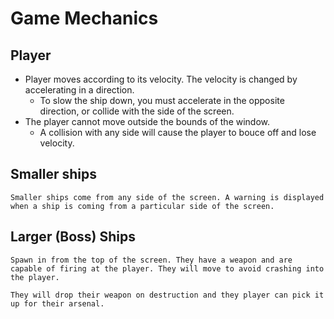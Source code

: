 # Game Mechanics

## Player
* Player moves according to its velocity. The velocity is changed by accelerating in a direction.
  * To slow the ship down, you must accelerate in the opposite direction, or collide with the side of the screen.
* The player cannot move outside the bounds of the window.
  * A collision with any side will cause the player to bouce off and lose velocity.

## Smaller ships
	Smaller ships come from any side of the screen. A warning is displayed when a ship is coming from a particular side of the screen.

## Larger (Boss) Ships
	Spawn in from the top of the screen. They have a weapon and are capable of firing at the player. They will move to avoid crashing into the player.

	They will drop their weapon on destruction and they player can pick it up for their arsenal.
